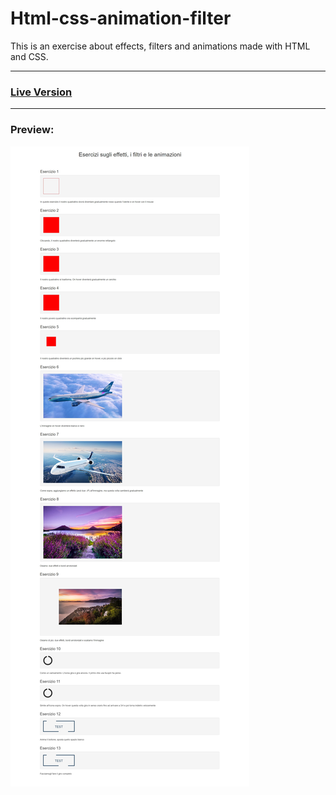 # Html-css-animation-filter
This is an exercise about effects, filters and animations made with HTML and CSS.
***
### [Live Version](https://gianluigivitale.github.io/html-css-animation-filter/)
***
### Preview:
![Preview](img/preview.jpg "Preview")
